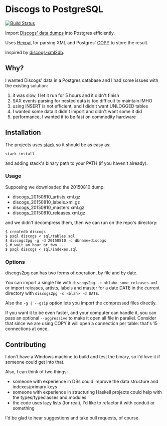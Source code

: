 Discogs to PostgreSQL
=====================

[![Build Status](https://travis-ci.org/alvare/discogs2pg.svg?branch=master)](https://travis-ci.org/alvare/discogs2pg)

Import [Discogs' data dumps](http://www.discogs.com/data/) into Postgres efficiently.

Uses [Hexpat](http://hackage.haskell.org/package/hexpat) for parsing XML
and Postgres' [COPY](http://www.postgresql.org/docs/9.4/static/sql-copy.html) to store the result.

Inspired by [discogs-xml2db](https://github.com/philipmat/discogs-xml2db).

## Why?

I wanted Discogs' data in a Postgres database and I had some issues with the existing solution:

1. it was slow, I let it run for 5 hours and it didn't finish
2. SAX events parsing for nested data is too difficult to maintain IMHO
3. using INSERT is not efficient, and I didn't want UNLOGGED tables
4. I wanted some data it didn't import and didn't want some it did
5. performance, I wanted it to be fast on commodity hardware

## Installation

The projects uses [stack](https://github.com/commercialhaskell/stack) so it should be as easy as:

```
stack install
```

and adding stack's binary path to your PATH (if you haven't already).

### Usage

Supposing we downloaded the 20150810 dump:

* discogs_20150810_artists.xml.gz
* discogs_20150810_labels.xml.gz
* discogs_20150810_masters.xml.gz
* discogs_20150810_releases.xml.gz

and we didn't decompress them, then we can run on the repo's directory:

```
$ createdb discogs
$ psql discogs < sql/tables.sql
$ discogs2pg -g -d 20150810 -c dbname=discogs
$ # wait an hour or two ...
$ psql discogs < sql/indexes.sql
```

### Options

discogs2pg can has two forms of operation, by file and by date.

You can import a single file with `discogs2pg -c <blah> some_releases.xml` or
import releases, artists, labels and master for a date DATE
in the current directory with `discogs2pg -c <blah> -d DATE`.

Also the `-g | --gzip` option lets you import the compressed files directly.

If you want it to be even faster, and your computer can handle it, you can pass an optional `--aggressive`
to make it open all file in parallel. Consider that since we are using COPY it will open a
connection per table: that's 15 connections at once.

## Contributing

I don't have a Windows machine to build and test the binary, so I'd love it if someone could get into that.

Also, I can think of two things:

* someone with experience in DBs could improve the data structure and indexes/primary keys
* someone with experience in structuring Haskell projects could help with the types/typeclasses and modules
* the code uses lazy lists (for real), I'd like to refactor it with conduit or something

I'd be glad to hear suggestions and take pull requests, of course.
